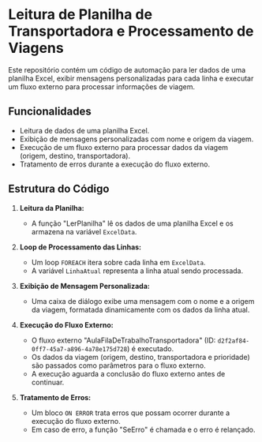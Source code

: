 # Leitura de Planilha de Transportadora e Processamento de Viagens

Este repositório contém um código de automação para ler dados de uma planilha Excel, exibir mensagens personalizadas para cada linha e executar um fluxo externo para processar informações de viagem.

## Funcionalidades

* Leitura de dados de uma planilha Excel.
* Exibição de mensagens personalizadas com nome e origem da viagem.
* Execução de um fluxo externo para processar dados da viagem (origem, destino, transportadora).
* Tratamento de erros durante a execução do fluxo externo.

## Estrutura do Código

1.  **Leitura da Planilha:**
    * A função "LerPlanilha" lê os dados de uma planilha Excel e os armazena na variável `ExcelData`.

2.  **Loop de Processamento das Linhas:**
    * Um loop `FOREACH` itera sobre cada linha em `ExcelData`.
    * A variável `LinhaAtual` representa a linha atual sendo processada.

3.  **Exibição de Mensagem Personalizada:**
    * Uma caixa de diálogo exibe uma mensagem com o nome e a origem da viagem, formatada dinamicamente com os dados da linha atual.

4.  **Execução do Fluxo Externo:**
    * O fluxo externo "AulaFilaDeTrabalhoTransportadora" (ID: `d2f2af84-0ff7-45a7-a896-4a78e175d728`) é executado.
    * Os dados da viagem (origem, destino, transportadora e prioridade) são passados como parâmetros para o fluxo externo.
    * A execução aguarda a conclusão do fluxo externo antes de continuar.

5.  **Tratamento de Erros:**
    * Um bloco `ON ERROR` trata erros que possam ocorrer durante a execução do fluxo externo.
    * Em caso de erro, a função "SeErro" é chamada e o erro é relançado.

